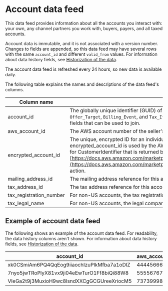 # Account data feed<a name="data-feed-account"></a>

This data feed provides information about all the accounts you interact with: your own, any channel partners you work with, buyers, payers, and all taxed accounts\. 

Account data is immutable, and it is not associated with a version number\. Changes to fields are appended, so this data feed may have several rows with the same `account_id` and different `valid_from` values\. For information about data history fields, see [Historization of the data](data-feed-service.md#data-feed-historization)\.

The account data feed is refreshed every 24 hours, so new data is available daily\.

The following table explains the names and descriptions of the data feed's columns\. 


| Column name  | Description  | 
| --- | --- | 
| account\_id  | The globally unique identifier \(GUID\) of the account\. Can be used to join to fields in the `Product`, `Offer_Target`, `Billing_Event`, and `Tax_Item` data feeds\. See those data feeds for information about the fields that can be used to join\. | 
| aws\_account\_id  | The AWS account number of the seller's AWS account, which is unique by AWS partition\.  | 
| encrypted\_account\_id | The unique, encrypted ID for an individual buyer of your application\. The value for encrypted\_account\_id is used by the AWS Marketplace Metering Service, for example, as the value for CustomerIdentifier that is returned by the [https://docs.aws.amazon.com/marketplacemetering/latest/APIReference/API_ResolveCustomer.html](https://docs.aws.amazon.com/marketplacemetering/latest/APIReference/API_ResolveCustomer.html) action\.  | 
| mailing\_address\_id | The mailing address reference for this account\. | 
| tax\_address\_id | The tax address reference for this account\. | 
| tax\_registration\_number | For non\-US accounts, the tax registration number for this account\.  | 
| tax\_legal\_name | For non\-US accounts, the legal company name\. This is the name used on tax invoices\. | 

## Example of account data feed<a name="data-feed-account-sample-data"></a>

The following shows an example of the account data feed\. For readability, the data history columns aren't shown\. For information about data history fields, see [Historization of the data](data-feed-service.md#data-feed-historization)\.


| account\_id  | aws\_account\_id  | encrypted\_account\_id | mailing\_address\_id | tax\_address\_id | tax\_registration\_number | tax\_legal\_name | 
| --- | --- | --- | --- | --- | --- | --- | 
| xk0CSmiAm6PQ4QqEog9iiaochIzuPlkMfba7a1oDlZ | 444456660000 | Zf7oMzheGWpH | 25o3k46eN6eViOfFiiqtxwX8e3kaOiPalUiofjyFa3 |  |  |  | 
| 7nyo5jwTRoPlyX81vx9ji04eEwTurO1Ff8biQi88W8 | 555567679999 | 373vuQUqmQ8v | 5oJ6vTjSzMrrF2gvh2Vj9HfqiM800MuLEHmyFY5Lr42s8 | 5oJ6vTjSzMrrF2gvh2Vj9HfqiM800MuLEHmyFY5Lr42s8 | SE823935083345 |  | 
| VIeGa2t9j3MuxioH9wc8lsndXXCgGCGUreeXriocM5 | 73739998888 | 8SPxAYmi8MwX | NLUc5UeiMlGFTrDWCoftDPhDUF1oaSd8xgl5QM8Db7 | V5NhBYBiYogwy0WMhndGU4AfMggmuoTC2j7Pm8ZKKNNyT | DE469558025 |  | 